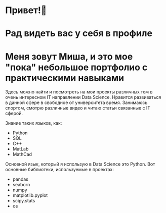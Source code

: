 # Привет!👋
# Рад видеть вас у себя в профиле
# Меня зовут Миша, и это мое "пока" небольшое портфолио с практическими навыками
Здесь можно найти и посмотреть на мои проекты различных тем в очень интересном IT направлении Data Science.
Нравится развиваться в данной сфере в свободное от университета время. Занимаюсь спортом, смотрю различные видео и читаю статьи связанные с IT сферой.

Знание таких языков, как:
* Python
* SQL
* C++
* MatLab
* MathCad

Основной язык, который я использую в Data Science это Python. 
Вот основные библиотеки, используемые в проектах:
* pandas
* seaborn
* numpy
* matplotlib.pyplot
* scipy.stats
* os
